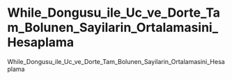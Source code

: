 # While_Dongusu_ile_Uc_ve_Dorte_Tam_Bolunen_Sayilarin_Ortalamasini_Hesaplama
While_Dongusu_ile_Uc_ve_Dorte_Tam_Bolunen_Sayilarin_Ortalamasini_Hesaplama
